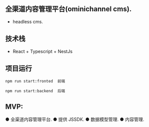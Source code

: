 ## 全渠道内容管理平台(ominichannel cms).

- headless cms.

## 技术栈

- React + Typescript + NestJs

## 项目运行

```
npm run start:fronted  前端

npm run start:backend  后端
```

## MVP:

● 全渠道内容管理平台.
● 提供 JSSDK.
● 数据模型管理.
● 内容管理.
